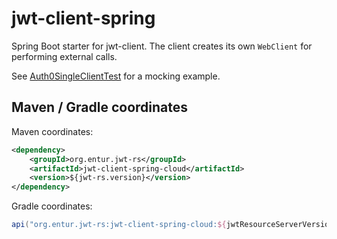 # jwt-client-spring
Spring Boot starter for jwt-client. The client creates its own `WebClient` for performing external calls.

See [Auth0SingleClientTest] for a mocking example.

## Maven / Gradle coordinates
Maven coordinates:

```xml
<dependency>
    <groupId>org.entur.jwt-rs</groupId>
    <artifactId>jwt-client-spring-cloud</artifactId>
    <version>${jwt-rs.version}</version>
</dependency>
```

Gradle coordinates:

```groovy
api("org.entur.jwt-rs:jwt-client-spring-cloud:${jwtResourceServerVersion}")
```

[Auth0SingleClientTest]: src/test/java/org/entur/jwt/client/springreactive/Auth0SingleClientTest.java
